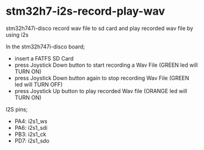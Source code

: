 # stm32h7-i2s-record-play-wav
stm32h747i-disco record wav file to sd card and play recorded wav file by using i2s

In the stm32h747i-disco board;
- insert a FATFS SD Card
- press Joystick Down button to start recording a Wav File (GREEN led will TURN ON)
- press Joystick Down button again to stop recording Wav File (GREEN led will TURN OFF)
- press Joystick Up button to play recorded Wav file (ORANGE led will TURN ON)

I2S pins;
- PA4: i2s1_ws
- PA6: i2s1_sdi
- PB3: i2s1_ck
- PD7: i2s1_sdo
